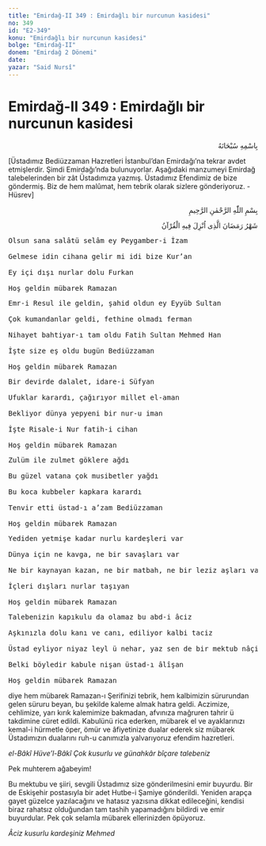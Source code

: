 ```yaml
---
title: "Emirdağ-II 349 : Emirdağlı bir nurcunun kasidesi"
no: 349
id: "E2-349"
konu: "Emirdağlı bir nurcunun kasidesi"
bolge: "Emirdağ-II"
donem: "Emirdağ 2 Dönemi"
date: 
yazar: "Said Nursî"
---
```


# Emirdağ-II 349 : Emirdağlı bir nurcunun kasidesi

<p class="arabic" dir="rtl" title="Meal: “Her türlü noksan sıfatlardan yüce olan Allah’ın adıyla.”">بِاسْمِهِ سُبْحَانَهُ</p>

<p class="takdim">[Üstadımız Bediüzzaman Hazretleri İstanbul’dan Emirdağı’na tekrar avdet etmişlerdir. Şimdi Emirdağı’nda bulunuyorlar. Aşağıdaki manzumeyi Emirdağ talebelerinden bir zât Üstadımıza yazmış. Üstadımız Efendimiz de bize göndermiş. Biz de hem malûmat, hem tebrik olarak sizlere gönderiyoruz. -Hüsrev]</p>

<p class="arabic" dir="rtl" title="Meal: “Rahman ve Rahîm olan Allah’ın adıyla.”">بِسْمِ اللّٰهِ الرَّحْمٰنِ الرَّحِيمِ</p>

<p class="arabic" dir="rtl" title="Meal: “O Ramazan ayı ki, Kur’ân, o ayda indirilmiştir.” [Bakara Sûresi, 2:185]">شَهْرُ رَمَضَانَ الَّذِى اُنْزِلَ فِيهِ الْقُرْآنُ</p>

<pre>
Olsun sana salâtü selâm ey Peygamber-i İzam
 
Gelmese idin cihana gelir mi idi bize Kur’an
 
Ey içi dışı nurlar dolu Furkan
 
Hoş geldin mübarek Ramazan
</pre>

<pre>
Emr-i Resul ile geldin, şahid oldun ey Eyyüb Sultan
 
Çok kumandanlar geldi, fethine olmadı ferman
 
Nihayet bahtiyar-ı tam oldu Fatih Sultan Mehmed Han
 
İşte size eş oldu bugün Bediüzzaman
 
Hoş geldin mübarek Ramazan
</pre>

<pre>
Bir devirde dalalet, idare-i Süfyan
 
Ufuklar karardı, çağırıyor millet el-aman
 
Bekliyor dünya yepyeni bir nur-u iman
 
İşte Risale-i Nur fatih-i cihan
 
Hoş geldin mübarek Ramazan
</pre>

<pre>
Zulüm ile zulmet göklere ağdı
 
Bu güzel vatana çok musibetler yağdı
 
Bu koca kubbeler kapkara karardı
 
Tenvir etti üstad-ı a’zam Bediüzzaman
 
Hoş geldin mübarek Ramazan
</pre>

<pre>
Yediden yetmişe kadar nurlu kardeşleri var
 
Dünya için ne kavga, ne bir savaşları var
 
Ne bir kaynayan kazan, ne bir matbah, ne bir leziz aşları var
 
İçleri dışları nurlar taşıyan
 
Hoş geldin mübarek Ramazan
</pre>

<pre>
Talebenizin kapıkulu da olamaz bu abd-i âciz
 
Aşkınızla dolu kanı ve canı, ediliyor kalbi taciz
 
Üstad eyliyor niyaz leyl ü nehar, yaz sen de bir mektub nâçiz
 
Belki böyledir kabule nişan üstad-ı âlîşan
 
Hoş geldin mübarek Ramazan
</pre>

diye hem mübarek Ramazan-ı Şerifinizi tebrik, hem kalbimizin sürurundan gelen süruru beyan, bu şekilde kaleme almak hatıra geldi. Aczimize, cehlimize, yarı kırık kalemimize bakmadan, afvınıza mağruren tahrir ü takdimine cüret edildi. Kabulünü rica ederken, mübarek el ve ayaklarınızı kemal-i hürmetle öper, ömür ve âfiyetinize dualar ederek siz mübarek Üstadımızın dualarını ruh-u canımızla yalvarıyoruz efendim hazretleri.

*el-Bâkî Hüve’l-Bâkî*
*Çok kusurlu ve günahkâr*
*bîçare talebeniz*

Pek muhterem ağabeyim!

Bu mektubu ve şiiri, sevgili Üstadımız size gönderilmesini emir buyurdu. Bir de Eskişehir postasıyla bir adet Hutbe-i Şamiye gönderildi. Yeniden arapça gayet güzelce yazılacağını ve hatasız yazısına dikkat edileceğini, kendisi biraz rahatsız olduğundan tam tashih yapamadığını bildirdi ve emir buyurdular. Pek çok selamla mübarek ellerinizden öpüyoruz.

*Âciz kusurlu kardeşiniz Mehmed*

